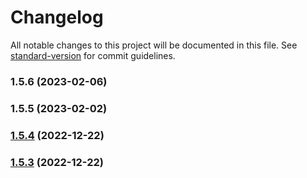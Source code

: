 # Changelog

All notable changes to this project will be documented in this file. See [standard-version](https://github.com/conventional-changelog/standard-version) for commit guidelines.

### 1.5.6 (2023-02-06)

### 1.5.5 (2023-02-02)

### [1.5.4](https://github.com/Devwares-Team/cdbreact/compare/v1.5.3...v1.5.4) (2022-12-22)

### [1.5.3](https://github.com/Devwares-Team/cdbreact/compare/v1.5.2...v1.5.3) (2022-12-22)

